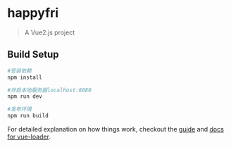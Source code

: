 # happyfri

> A Vue2.js project

## Build Setup

``` bash
#安装依赖
npm install

#开启本地服务器localhost:8080
npm run dev

#发布环境
npm run build
```

For detailed explanation on how things work, checkout the [guide](http://vuejs-templates.github.io/webpack/) and [docs for vue-loader](http://vuejs.github.io/vue-loader).

